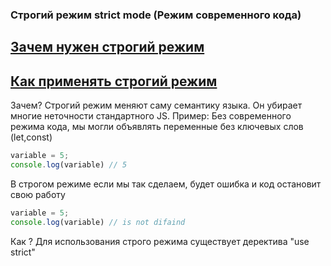 ### Строгий режим strict mode (Режим современного кода) ###
## [Зачем нужен строгий режим](#why) ##
## [Как применять строгий режим ](#how) ##






 <a name ='why'> Зачем? </a> 
Строгий режим меняют саму семантику языка. Он убирает многие неточности стандартного JS.
Пример:
Без современного режима кода, мы могли объявлять переменные без ключевых слов (let,const)
```javascript
variable = 5;
console.log(variable) // 5
```
В строгом режиме если мы так сделаем, будет ошибка и код остановит свою работу

```javascript
variable = 5; 
console.log(variable) // is not difaind
```
  <a name ='how'> Как ? </a> 
  Для использования строго режима существует деректива "use strict"

